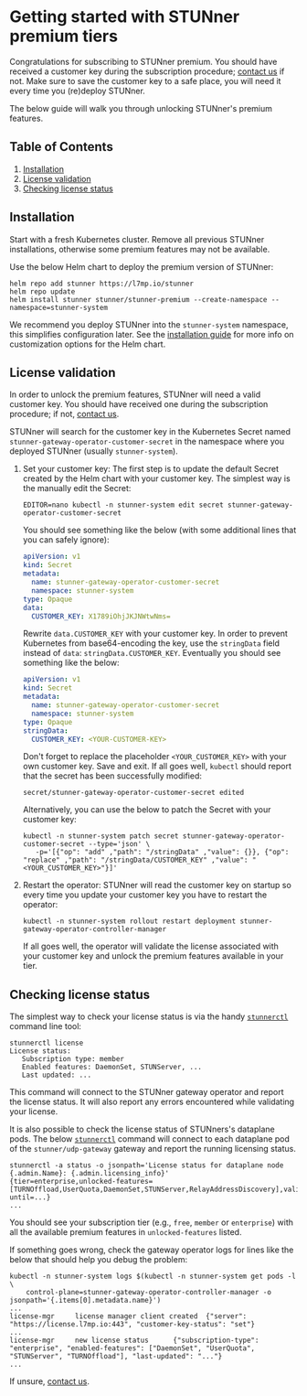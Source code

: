 # Getting started with STUNner premium tiers

Congratulations for subscribing to STUNner premium. You should have received a customer key during the subscription procedure; [contact us](mailto:info@l7mp.io) if not. Make sure to save the customer key to a safe place, you will need it every time you (re)deploy STUNner.

The below guide will walk you through unlocking STUNner's premium features.

## Table of Contents

1. [Installation](#installation)
1. [License validation](#license-validation)
1. [Checking license status](#checking-license-status)

## Installation

Start with a fresh Kubernetes cluster. Remove all previous STUNner installations, otherwise some premium features may not be available.

Use the below Helm chart to deploy the premium version of STUNner:

```console
helm repo add stunner https://l7mp.io/stunner
helm repo update
helm install stunner stunner/stunner-premium --create-namespace --namespace=stunner-system
```

We recommend you deploy STUNner into the `stunner-system` namespace, this simplifies configuration later. See the [installation guide](INSTALL.md) for more info on customization options for the Helm chart.

## License validation

In order to unlock the premium features, STUNner will need a valid customer key. You should have received one during the subscription procedure; if not, [contact us](mailto:info@l7mp.io). 

STUNner will search for the customer key in the Kubernetes Secret named `stunner-gateway-operator-customer-secret` in the namespace where you deployed STUNner (usually `stunner-system`).

1. Set your customer key: The first step is to update the default Secret created by the Helm chart with your customer key. The simplest way is the manually edit the Secret:

   ```console
   EDITOR=nano kubectl -n stunner-system edit secret stunner-gateway-operator-customer-secret
   ```

   You should see something like the below (with some additional lines that you can safely ignore):

   ```yaml
   apiVersion: v1
   kind: Secret
   metadata:
     name: stunner-gateway-operator-customer-secret
     namespace: stunner-system
   type: Opaque
   data:
     CUSTOMER_KEY: X1789iOhjJKJNWtwNms=
   ```

   Rewrite `data.CUSTOMER_KEY` with your customer key. In order to prevent Kubernetes from base64-encoding the key, use the `stringData` field instead of `data`: `stringData.CUSTOMER_KEY`. Eventually you should see something like the below:

   ```yaml
   apiVersion: v1
   kind: Secret
   metadata:
     name: stunner-gateway-operator-customer-secret
     namespace: stunner-system
   type: Opaque
   stringData:
     CUSTOMER_KEY: <YOUR-CUSTOMER-KEY>
   ```

   Don't forget to replace the placeholder `<YOUR_CUSTOMER_KEY>` with your own customer key.  Save and exit. If all goes well, `kubectl` should report that the secret has been successfully modified:

   ```
   secret/stunner-gateway-operator-customer-secret edited
   ```

   Alternatively, you can use the below to patch the Secret with your customer key:

   ```console
   kubectl -n stunner-system patch secret stunner-gateway-operator-customer-secret --type='json' \
      -p='[{"op": "add" ,"path": "/stringData" ,"value": {}}, {"op": "replace" ,"path": "/stringData/CUSTOMER_KEY" ,"value": "<YOUR_CUSTOMER_KEY>"}]'
   ```

2. Restart the operator: STUNner will read the customer key on startup so every time you update your customer key you have to restart the operator:

   ```console
   kubectl -n stunner-system rollout restart deployment stunner-gateway-operator-controller-manager
   ```

   If all goes well, the operator will validate the license associated with your customer key and unlock the premium features available in your tier.

## Checking license status

The simplest way to check your license status is via the handy [`stunnerctl`](/cmd/stunnerctl/README.md) command line tool:

```console
stunnerctl license
License status:
   Subscription type: member
   Enabled features: DaemonSet, STUNServer, ...
   Last updated: ...
```

This command will connect to the STUNner gateway operator and report the license status. It will also report any errors encountered while validating your license.

It is also possible to check the license status of STUNners's dataplane pods. The below [`stunnerctl`](/cmd/stunnerctl/README.md) command will connect to each dataplane pod of the `stunner/udp-gateway` gateway and report the running licensing status.

```console
stunnerctl -a status -o jsonpath='License status for dataplane node {.admin.Name}: {.admin.licensing_info}'
{tier=enterprise,unlocked-features=[TURNOffload,UserQuota,DaemonSet,STUNServer,RelayAddressDiscovery],valid-until=...}
...
```

You should see your subscription tier (e.g., `free`, `member` or `enterprise`) with all the available premium features in `unlocked-features` listed.

If something goes wrong, check the gateway operator logs for lines like the below that should help you debug the problem:

```
kubectl -n stunner-system logs $(kubectl -n stunner-system get pods -l \
    control-plane=stunner-gateway-operator-controller-manager -o jsonpath='{.items[0].metadata.name}')
...
license-mgr     license manager client created  {"server": "https://license.l7mp.io:443", "customer-key-status": "set"}
...
license-mgr     new license status      {"subscription-type": "enterprise", "enabled-features": ["DaemonSet", "UserQuota", "STUNServer", "TURNOffload"], "last-updated": "..."}
...
```

If unsure, [contact us](mailto:info@l7mp.io).

